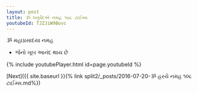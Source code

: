 ```yaml
---
layout: post
title: ૐ ધનુર્વેદએ નમહ ૧૦૮ ટાઈમ્સ
youtubeId: TJZJiW9Bovc
---
```

 
 
 ૐ મહાપ્રસાદયા નમહ  
 
 -  જેનો ખૂબ આનંદ થાય છે 
 
  
 
  
 
 
 
 
 
 


{% include youtubePlayer.html id=page.youtubeId %}
 
[Next]({{ site.baseurl }}{% link  split2/_posts/2016-07-20-ૐ હરયે નમહ ૧૦૮ ટાઈમ્સ.md%})
 
